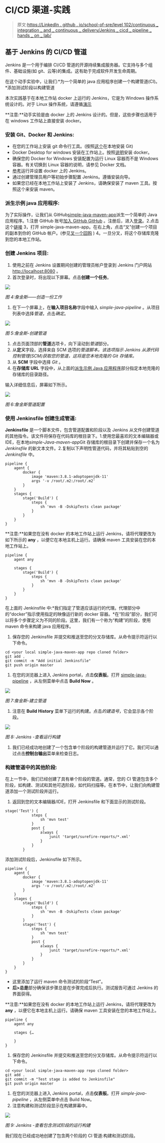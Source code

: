 # CI/CD 渠道-实践

> 原文:[https://LinkedIn . github . io/school-of-sre/level 102/continuous _ integration _ and _ continuous _ delivery/Jenkins _ cicd _ pipeline _ hands _ on _ lab/](https://linkedin.github.io/school-of-sre/level102/continuous_integration_and_continuous_delivery/jenkins_cicd_pipeline_hands_on_lab/)

## 基于 Jenkins 的 CI/CD 管道

Jenkins 是一个用于编排 CI/CD 管道的开源持续集成服务器。它支持与多个组件、基础设施(如 git、云等)的集成。这有助于完成软件开发生命周期。

在这个动手实验中，让我们:*为一个简单的 java 应用程序创建一个构建管道(CI)。*添加测试阶段以构建管道

本次实践基于在本地工作站 docker 上运行的 Jenkins，它是为 Windows 操作系统设计的。对于 Linux 操作系统，请遵循[演示](https://www.jenkins.io/doc/tutorials/build-a-java-app-with-maven/)

**注意:**动手实验是由 docker 上的 Jenkins 设计的。但是，这些步骤也适用于在 windows 工作站上直接安装 docker。

### 安装 Git、Docker 和 Jenkins:

*   在您的工作站上安装 git 命令行工具。(按照[这个](https://suwebdev.github.io/wats-lab-faq/first-question.html#download-and-install-git)在本地安装 Git)
*   Docker Desktop for windows 安装在工作站上。按照[说明](https://docs.docker.com/docker-for-windows/install/#install-docker-desktop-on-windows)安装 docker。
*   确保您的 Docker for Windows 安装配置为运行 Linux 容器而不是 Windows 容器。有关切换到 Linux 容器的说明，请参见 Docker 文档。
*   [参考](https://www.jenkins.io/doc/tutorials/build-a-java-app-with-maven/#on-windows)运行并设置 docker 上的 Jenkins。
*   通过创建管理员用户等初始步骤配置 Jenkins。遵循安装向导。
*   如果您已经在本地工作站上安装了 Jenkins，请确保安装了 maven 工具。按照这个来安装 maven。

### 派生示例 java 应用程序:

为了实际操作，让我们从 GitHub[simple-java-maven-app](https://github.com/jenkins-docs/simple-java-maven-app)派生一个简单的 Java 应用程序。1.注册 GitHub 账号[加入 GitHub GitHub](https://github.com/signup?source=login) 。注册后，进入[登录](https://github.com/login)。2.点击这个[链接](https://github.com/jenkins-docs/simple-java-maven-app) 3，打开 simple-java-maven-app。在右上角，点击“叉”创建一个项目的副本到你的 GitHub 帐户。(参见[叉一个回购](https://help.github.com/articles/fork-a-repo/) ) 4。一旦分叉，将这个存储库克隆到您的本地工作站。

### 创建 Jenkins 项目:

1.  使用之前在 Jenkins 设置期间创建的管理员帐户登录到 Jenkins 门户网站 [http://localhost:8080](http://localhost:8080) 。
2.  首次登录时，将出现以下屏幕。点击**创建一个任务**。

![](../Images/da164e491c6bf4711aaf3ddb26b83801.png)

*图 4:詹金斯——创造一份工作*

1.  在下一个屏幕上，在**输入项目名称**字段中输入 *simple-java-pipeline* 。从项目列表中选择*管道*，点击*确定*。

![](../Images/6a931d808a5a09b95fe05e4ba90a10ad.png)

*图 5:詹金斯-创建管道*

1.  点击页面顶部的**管道**选项卡，向下滚动到*管道*部分。
2.  从**定义**字段，选择来自 SCM 选项的*管道脚本。该选项指示 Jenkins 从源代码控制管理(SCM)获取您的管道，这将是您本地克隆的 Git 存储库。*
3.  从 **SCM** 字段中选择 *Git* 。
4.  在**存储库 URL** 字段中，从上面的[派生示例 Java 应用程序](#forking-sample-java-application:)部分指定本地克隆的存储库的目录路径。

输入详细信息后，屏幕如下所示。

![](../Images/8a97bdfa207661707b807203caac5d90.png)

*图 6:詹金斯管道配置*

### 使用 Jenkinsfile 创建生成管道:

**Jenkinsfile** 是一个脚本文件，包含管道配置和阶段以及 Jenkins 从文件创建管道的其他指令。该文件将保存在代码库的根目录下。1.使用您最喜欢的文本编辑器或 IDE，在本地*simple-Java-maven-app*Git 存储库的根目录下创建并保存一个名为 *Jenkinsfile* 的新文本文件。2.复制以下声明性管道代码，并将其粘贴到空的 *Jenkinsfile* 中。

```
pipeline {
    agent {
        docker {
            image 'maven:3.8.1-adoptopenjdk-11' 
            args '-v /root/.m2:/root/.m2' 
        }
    }
    stages {
        stage('Build') { 
            steps {
                sh 'mvn -B -DskipTests clean package' 
            }
        }
    }
} 
```

**注意:**如果您在没有 docker 的本地工作站上运行 Jenkins，请将代理更改为如下所示的 **any** ，以便它在本地主机上运行。请确保 maven 工具安装在您的本地工作站上。

```
pipeline {
    agent any

    stages {
        stage('Build') { 
            steps {
                sh 'mvn -B -DskipTests clean package' 
            }
        }
    }
} 
```

在上面的 Jenkinsfile 中:*我们指定了管道应该运行的代理。代理部分中的“docker”指示使用指定的映像运行新的 docker 容器。*在“阶段”部分，我们可以将多个步骤定义为不同的阶段。这里，我们有一个称为“构建”的阶段，使用 maven 命令来构建 java 应用程序。

1.  保存您的 Jenkinsfile 并提交和推送至您的分叉存储库。从命令提示符运行以下命令。

```
cd <your local simple-java-maven-app repo cloned folder>
git add .
git commit -m "Add initial Jenkinsfile"
git push origin master 
```

1.  在您的浏览器上进入 Jenkins portal，点击**仪表板**。打开 [simple-java-pipeline](http://localhost:8080/job/simple-java-pipeline/) ，从左侧菜单中点击 **Build Now** 。

![](../Images/9789233004863dd006276de25548f799.png)

*图 7:詹金斯-建立管道*

1.  注意在 **Build History** 菜单下运行的构建。点击*的建造号*，它会显示各个阶段。

![](../Images/9481c69bbd2864cca1ccd6c16b285a5a.png)

*图 8: Jenkins -查看运行构建*

1.  我们已经成功地创建了一个包含单个阶段的构建管道并运行了它。我们可以通过点击**控制台输出**菜单来检查日志。

### 构建管道中的其他阶段:

在上一节中，我们已经创建了具有单个阶段的管道。通常，您的 CI 管道包含多个阶段，如构建、测试和其他可选阶段，如代码扫描等。在本节中，让我们向构建管道添加一个测试阶段并运行。

1.  返回到您的文本编辑器/IDE，打开 Jenkinsfile 和下面显示的测试阶段。

```
stage('Test') {
            steps {
                sh 'mvn test'
            }
            post {
                always {
                    junit 'target/surefire-reports/*.xml'
                }
            }
        } 
```

添加测试阶段后，Jenkinsfile 如下所示。

```
pipeline {
    agent {
        docker {
            image 'maven:3.8.1-adoptopenjdk-11' 
            args '-v /root/.m2:/root/.m2' 
        }
    }
    stages {
        stage('Build') { 
            steps {
                sh 'mvn -B -DskipTests clean package' 
            }
        }
        stage('Test') {
            steps {
                sh 'mvn test'
            }
            post {
                always {
                    junit 'target/surefire-reports/*.xml'
                }
            }
        }
    }
} 
```

*   这里添加了运行 maven 命令测试的阶段“Test”。
*   **后>总是**部分确保该步骤总是在步骤完成后执行。测试报告可通过 Jenkins 的界面获得。

**注意:**如果您在没有 docker 的本地工作站上运行 Jenkins，请将代理更改为 **any** ，以便它在本地主机上运行。请确保 maven 工具安装在您的本地工作站上。

```
pipeline {
    agent any

    stages {…

    }
} 
```

1.  保存您的 Jenkinsfile 并提交和推送至您的分叉存储库。从命令提示符运行以下命令。

```
cd <your local simple-java-maven-app repo cloned folder>
git add .
git commit -m "Test stage is added to Jenkinsfile"
git push origin master 
```

1.  在您的浏览器上进入 Jenkins portal，点击**仪表板**。打开 *simple-java-pipeline* ，从左侧菜单中点击 Build Now。
2.  注意构建和测试阶段显示在构建屏幕中。

![](../Images/6fed1f9957cd272b2af37aeb18c30ed2.png)

*图 9: Jenkins -查看包含测试阶段的运行构建*

我们现在已经成功地创建了包含两个阶段的 CI 管道:构建和测试阶段。